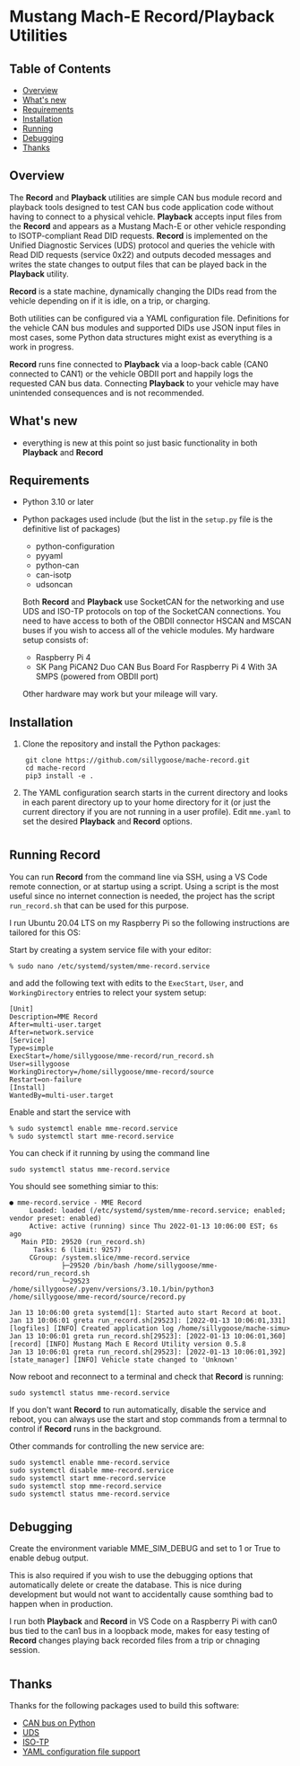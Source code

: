 # **Mustang Mach-E Record/Playback Utilities**

## Table of Contents

- [Overview](#overview)
- [What's new](#whats-new)
- [Requirements](#requirements)
- [Installation](#installation)
- [Running](#running)
- [Debugging](#debugging)
- [Thanks](#thanks)

<a id='overview'></a>

## Overview
The **Record** and **Playback** utilities are simple CAN bus module record and playback tools designed to test CAN bus code application code without having to connect to a physical vehicle.  **Playback** accepts input files from the **Record** and appears as a Mustang Mach-E or other vehicle responding to ISOTP-compliant Read DID requests.  **Record** is implemented on the Unified Diagnostic Services (UDS) protocol and queries the vehicle with Read DID requests (service 0x22) and outputs decoded messages and writes the state changes to output files that can be played back in the **Playback** utility.

**Record** is a state machine, dynamically changing the DIDs read from the vehicle depending on if it is idle, on a trip, or charging.

Both utilities can be configured via a YAML configuration file.  Definitions for the vehicle CAN bus modules and supported DIDs use JSON input files in most cases, some Python data structures might exist as everything is a work in progress.

**Record** runs fine connected to **Playback** via a loop-back cable (CAN0 connected to CAN1) or the vehicle OBDII port and happily logs the requested CAN bus data.  Connecting **Playback** to your vehicle may have unintended consequences and is not recommended.


<a id='whats-new'></a>
## What's new
- everything is new at this point so just basic functionality in both **Playback** and **Record**

<a id='requirements'></a>
## Requirements

- Python 3.10 or later
- Python packages used include (but the list in the `setup.py` file is the definitive list of packages)

  - python-configuration
  - pyyaml
  - python-can
  - can-isotp
  - udsoncan

  Both **Record** and **Playback** use SocketCAN for the networking and use UDS and ISO-TP protocols on top of the SocketCAN connections.  You need to have access to both of the OBDII connector HSCAN and MSCAN buses if you wish to access all of the vehicle modules.  My hardware setup consists of:
  - Raspberry Pi 4
  - SK Pang PiCAN2 Duo CAN Bus Board For Raspberry Pi 4 With 3A SMPS (powered from OBDII port)

  Other hardware may work but your mileage will vary.


<a id='installation'></a>
## Installation
1.  Clone the repository and install the Python packages:

```
    git clone https://github.com/sillygoose/mache-record.git
    cd mache-record
    pip3 install -e .
```

2.  The YAML configuration search starts in the current directory and looks in each parent directory up to your home directory for it (or just the current directory if you are not running in a user profile).  Edit `mme.yaml` to set the desired **Playback** and **Record** options.

#
<a id='running'></a>
## Running **Record**
You can run **Record** from the command line via SSH, using a VS Code remote connection, or at startup using a script.  Using a script is the most useful since no internet connection is needed, the project has the script `run_record.sh` that can be used for this purpose.

I run Ubuntu 20.04 LTS on my Raspberry Pi so the following instructions are tailored for this OS:

Start by creating a system service file with your editor:

```
% sudo nano /etc/systemd/system/mme-record.service
```
and add the following text with edits to the `ExecStart`, `User`, and `WorkingDirectory` entries to relect your system setup:
```
[Unit]
Description=MME Record
After=multi-user.target
After=network.service
[Service]
Type=simple
ExecStart=/home/sillygoose/mme-record/run_record.sh
User=sillygoose
WorkingDirectory=/home/sillygoose/mme-record/source
Restart=on-failure
[Install]
WantedBy=multi-user.target
```
Enable and start the service with
```
% sudo systemctl enable mme-record.service
% sudo systemctl start mme-record.service
```
You can check if it running by using the command line
```
sudo systemctl status mme-record.service
```
You should see something simiar to this:
```
● mme-record.service - MME Record
     Loaded: loaded (/etc/systemd/system/mme-record.service; enabled; vendor preset: enabled)
     Active: active (running) since Thu 2022-01-13 10:06:00 EST; 6s ago
   Main PID: 29520 (run_record.sh)
      Tasks: 6 (limit: 9257)
     CGroup: /system.slice/mme-record.service
             ├─29520 /bin/bash /home/sillygoose/mme-record/run_record.sh
             └─29523 /home/sillygoose/.pyenv/versions/3.10.1/bin/python3 /home/sillygoose/mme-record/source/record.py

Jan 13 10:06:00 greta systemd[1]: Started auto start Record at boot.
Jan 13 10:06:01 greta run_record.sh[29523]: [2022-01-13 10:06:01,331] [logfiles] [INFO] Created application log /home/sillygoose/mache-simu>
Jan 13 10:06:01 greta run_record.sh[29523]: [2022-01-13 10:06:01,360] [record] [INFO] Mustang Mach E Record Utility version 0.5.8
Jan 13 10:06:01 greta run_record.sh[29523]: [2022-01-13 10:06:01,392] [state_manager] [INFO] Vehicle state changed to 'Unknown'
```
Now reboot and reconnect to a terminal and check that **Record** is running:
```
sudo systemctl status mme-record.service
```
If you don't want **Record** to run automatically, disable the service and reboot, you can always use the start and stop commands from a termnal to control if **Record** runs in the background.

Other commands for controlling the new service are:
```
sudo systemctl enable mme-record.service
sudo systemctl disable mme-record.service
sudo systemctl start mme-record.service
sudo systemctl stop mme-record.service
sudo systemctl status mme-record.service
```

#
<a id='debugging'></a>
## Debugging
Create the environment variable MME_SIM_DEBUG and set to 1 or True to enable debug output.

This is also required if you wish to use the debugging options that automatically delete or create the database. This is nice during development but would not want to accidentally cause somthing bad to happen when in production.

I run both **Playback** and **Record** in VS Code on a Raspberry Pi with can0 bus tied to the can1 bus in a loopback mode, makes for easy testing of **Record** changes playing back recorded files from a trip or chnaging session.

#
<a id='thanks'></a>
## Thanks

Thanks for the following packages used to build this software:

- [CAN bus on Python](https://github.com/hardbyte/python-can)
- [UDS](https://github.com/pylessard/python-udsoncan)
- [ISO-TP](https://github.com/pylessard/python-can-isotp)
- [YAML configuration file support](https://python-configuration.readthedocs.io)
